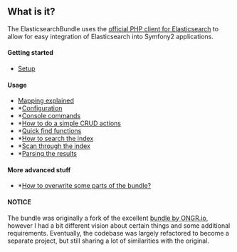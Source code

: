 ## What is it?

The ElasticsearchBundle uses the [official PHP client for Elasticsearch](https://www.elastic.co/guide/en/elasticsearch/client/php-api/current/index.html) to allow for easy integration of Elasticsearch into Symfony2 applications. 

#### Getting started
* [Setup](setup.md)

#### Usage
* [Mapping explained](mapping.md)
* *[Configuration](configuration.md)
* *[Console commands](commands.md)
* *[How to do a simple CRUD actions](crud.md)
* *[Quick find functions](find_functions.md)
* *[How to search the index](search.md)
* *[Scan through the index](scan.md)
* *[Parsing the results](results_parsing.md)

#### More advanced stuff
* *[How to overwrite some parts of the bundle?](overwriting_bundle.md)

#### NOTICE
The bundle was originally a fork of the excellent [bundle by ONGR.io](https://github.com/ongr-io/ElasticsearchBundle), however I had a bit different vision about certain things and some additional requirements. Eventually, the codebase was largely refactored to become a separate project, but still sharing a lot of similarities with the original. 